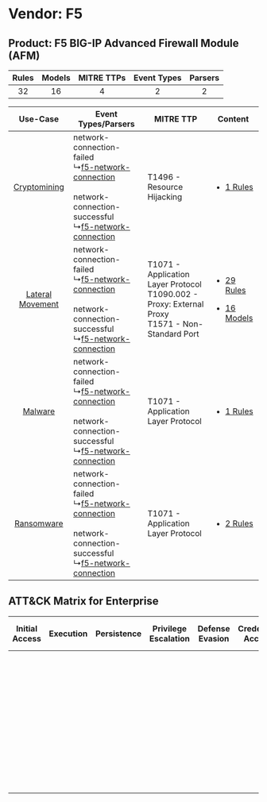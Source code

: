 Vendor: F5
==========
Product: F5 BIG-IP Advanced Firewall Module (AFM)
-------------------------------------------------
| Rules | Models | MITRE TTPs | Event Types | Parsers |
|:-----:|:------:|:----------:|:-----------:|:-------:|
|  32   |   16   |     4      |      2      |    2    |

|    Use-Case    | Event Types/Parsers    | MITRE TTP    | Content    |
|:----:| ---- | ---- | ---- |
|     [Cryptomining](../../../UseCases/uc_cryptomining.md)     |  network-connection-failed<br> ↳[f5-network-connection](Ps/pC_f5networkconnection.md)<br><br> network-connection-successful<br> ↳[f5-network-connection](Ps/pC_f5networkconnection.md)<br> | T1496 - Resource Hijacking<br>    | [<ul><li>1 Rules</li></ul>](RM/r_m_f5_f5_big-ip_advanced_firewall_module_(afm)_Cryptomining.md)    |
| [Lateral Movement](../../../UseCases/uc_lateral_movement.md) |  network-connection-failed<br> ↳[f5-network-connection](Ps/pC_f5networkconnection.md)<br><br> network-connection-successful<br> ↳[f5-network-connection](Ps/pC_f5networkconnection.md)<br> | T1071 - Application Layer Protocol<br>T1090.002 - Proxy: External Proxy<br>T1571 - Non-Standard Port<br> | [<ul><li>29 Rules</li></ul><ul><li>16 Models</li></ul>](RM/r_m_f5_f5_big-ip_advanced_firewall_module_(afm)_Lateral_Movement.md) |
|          [Malware](../../../UseCases/uc_malware.md)          |  network-connection-failed<br> ↳[f5-network-connection](Ps/pC_f5networkconnection.md)<br><br> network-connection-successful<br> ↳[f5-network-connection](Ps/pC_f5networkconnection.md)<br> | T1071 - Application Layer Protocol<br>    | [<ul><li>1 Rules</li></ul>](RM/r_m_f5_f5_big-ip_advanced_firewall_module_(afm)_Malware.md)    |
|       [Ransomware](../../../UseCases/uc_ransomware.md)       |  network-connection-failed<br> ↳[f5-network-connection](Ps/pC_f5networkconnection.md)<br><br> network-connection-successful<br> ↳[f5-network-connection](Ps/pC_f5networkconnection.md)<br> | T1071 - Application Layer Protocol<br>    | [<ul><li>2 Rules</li></ul>](RM/r_m_f5_f5_big-ip_advanced_firewall_module_(afm)_Ransomware.md)    |

ATT&CK Matrix for Enterprise
----------------------------
| Initial Access | Execution | Persistence | Privilege Escalation | Defense Evasion | Credential Access | Discovery | Lateral Movement | Collection | Command and Control                                                                                                                                                                                                                                                                           | Exfiltration | Impact                                                                  |
| -------------- | --------- | ----------- | -------------------- | --------------- | ----------------- | --------- | ---------------- | ---------- | --------------------------------------------------------------------------------------------------------------------------------------------------------------------------------------------------------------------------------------------------------------------------------------------- | ------------ | ----------------------------------------------------------------------- |
|                |           |             |                      |                 |                   |           |                  |            | [Non-Standard Port](https://attack.mitre.org/techniques/T1571)<br><br>[Proxy: External Proxy](https://attack.mitre.org/techniques/T1090/002)<br><br>[Application Layer Protocol](https://attack.mitre.org/techniques/T1071)<br><br>[Proxy](https://attack.mitre.org/techniques/T1090)<br><br> |              | [Resource Hijacking](https://attack.mitre.org/techniques/T1496)<br><br> |